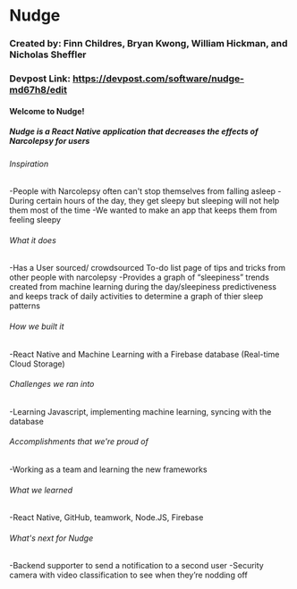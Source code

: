 # Nudge

### Created by: Finn Childres, Bryan Kwong, William Hickman, and Nicholas Sheffler 

### Devpost Link: https://devpost.com/software/nudge-md67h8/edit


#### Welcome to Nudge!

##### Nudge is a React Native application that decreases the effects of Narcolepsy for users

###### Inspiration
-People with Narcolepsy often can't stop themselves from falling asleep
-During certain hours of the day, they get sleepy but sleeping will not help them most of the time
-We wanted to make an app that keeps them from feeling sleepy

###### What it does
-Has a User sourced/ crowdsourced To-do list page of tips and tricks from other people with narcolepsy
-Provides a graph of “sleepiness” trends created from machine learning during the day/sleepiness predictiveness and keeps track of daily activities to determine a graph of thier sleep patterns
###### How we built it
-React Native and Machine Learning with a Firebase database (Real-time Cloud Storage)
###### Challenges we ran into
-Learning Javascript, implementing machine learning, syncing with the database
###### Accomplishments that we're proud of
-Working as a team and learning the new frameworks
###### What we learned
-React Native, GitHub, teamwork, Node.JS, Firebase
###### What's next for Nudge
-Backend supporter to send a notification to a second user
-Security camera with video classification to see when they’re nodding off

